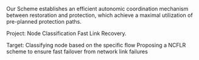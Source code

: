 Our Scheme establishes an efficient autonomic coordination mechanism between restoration and protection, which achieve a maximal utilization of pre-planned protection paths.

Project: Node Classification Fast Link Recovery.

Target: Classifying node based on the specific flow Proposing a NCFLR scheme to ensure fast failover from network link failures
